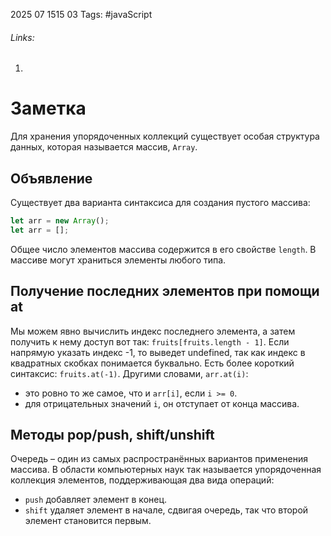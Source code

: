 2025 07 1515 03
Tags: #javaScript 
###### Links: 
1) 
# Заметка
Для хранения упорядоченных коллекций существует особая структура данных, которая называется массив, `Array`.
## Объявление
Существует два варианта синтаксиса для создания пустого массива:
```js
let arr = new Array();
let arr = [];
```
Общее число элементов массива содержится в его свойстве `length`. В массиве могут храниться элементы любого типа.
## Получение последних элементов при помощи at
Мы можем явно вычислить индекс последнего элемента, а затем получить к нему доступ вот так: `fruits[fruits.length - 1]`. Если напрямую указать индекс -1, то выведет undefined, так как индекс в квадратных скобках понимается буквально.
Есть более короткий синтаксис: `fruits.at(-1)`.
Другими словами, `arr.at(i)`:

- это ровно то же самое, что и `arr[i]`, если `i >= 0`.
- для отрицательных значений `i`, он отступает от конца массива.
## Методы pop/push, shift/unshift
Очередь – один из самых распространённых вариантов применения массива. В области компьютерных наук так называется упорядоченная коллекция элементов, поддерживающая два вида операций:

- `push` добавляет элемент в конец.
- `shift` удаляет элемент в начале, сдвигая очередь, так что второй элемент становится первым.